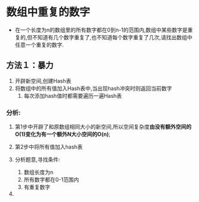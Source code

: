 # 数组中重复的数字

- 在一个长度为n的数组里的所有数字都在0到n-1的范围内,数组中某些数字是重复的,但不知道有几个数字重复了,也不知道每个数字重复了几次,请找出数组中任意一个重复的数字.

## 方法１：暴力

1. 开辟新空间,创建Hash表
2. 将数组中的所有值加入Hash表中,当出现hash冲突时则返回当前数字
   1. 每次添加hash值时都需要遍历一遍Hash表

### 分析:

1. 第1步中开辟了和原数组相同大小的新空间,所以空间复杂度**由没有额外空间的O(1)变化为有一个额外N大小空间的O(n)**;
2. 第2步中将所有值加入hash表





1. 分析题意,寻找条件:
   1. 数组长度为n
   2. 所有数字都在0-1范围内
   3. 有重复数字
2. 


